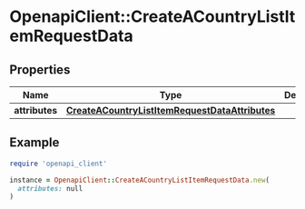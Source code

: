 # OpenapiClient::CreateACountryListItemRequestData

## Properties

| Name | Type | Description | Notes |
| ---- | ---- | ----------- | ----- |
| **attributes** | [**CreateACountryListItemRequestDataAttributes**](CreateACountryListItemRequestDataAttributes.md) |  | [optional] |

## Example

```ruby
require 'openapi_client'

instance = OpenapiClient::CreateACountryListItemRequestData.new(
  attributes: null
)
```

